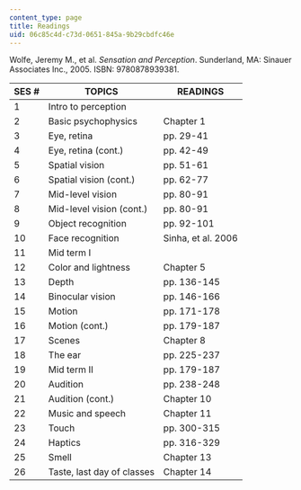 ```yaml
---
content_type: page
title: Readings
uid: 06c85c4d-c73d-0651-845a-9b29cbdfc46e
---
```


Wolfe, Jeremy M., et al. _Sensation and Perception_. Sunderland, MA: Sinauer Associates Inc., 2005. ISBN: 9780878939381.

| SES # | TOPICS | READINGS |
| --- | --- | --- |
| 1 | Intro to perception | &nbsp; |
| 2 | Basic psychophysics | Chapter 1 |
| 3 | Eye, retina | pp. 29-41 |
| 4 | Eye, retina (cont.) | pp. 42-49 |
| 5 | Spatial vision | pp. 51-61 |
| 6 | Spatial vision (cont.) | pp. 62-77 |
| 7 | Mid-level vision | pp. 80-91 |
| 8 | Mid-level vision (cont.) | pp. 80-91 |
| 9 | Object recognition | pp. 92-101 |
| 10 | Face recognition | Sinha, et al. 2006 |
| 11 | Mid term I | &nbsp; |
| 12 | Color and lightness | Chapter 5 |
| 13 | Depth | pp. 136-145 |
| 14 | Binocular vision | pp. 146-166 |
| 15 | Motion | pp. 171-178 |
| 16 | Motion (cont.) | pp. 179-187 |
| 17 | Scenes | Chapter 8 |
| 18 | The ear | pp. 225-237 |
| 19 | Mid term II | pp. 179-187 |
| 20 | Audition | pp. 238-248 |
| 21 | Audition (cont.) | Chapter 10 |
| 22 | Music and speech | Chapter 11 |
| 23 | Touch | pp. 300-315 |
| 24 | Haptics | pp. 316-329 |
| 25 | Smell | Chapter 13 |
| 26 | Taste, last day of classes | Chapter 14